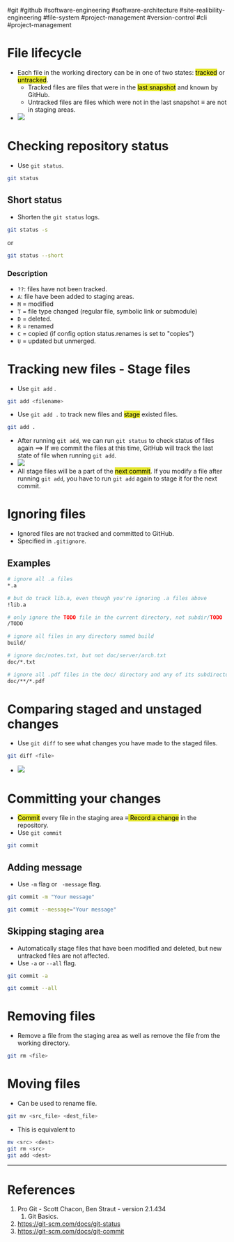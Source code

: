 #git #github #software-engineering #software-architecture #site-realibility-engineering  #file-system #project-management #version-control 
#cli #project-management 

# File lifecycle
-  Each file in the working directory can be in one of two states: <mark style="background: #e4e62d;">tracked</mark> or <mark style="background: #e4e62d;">untracked</mark>.
	- Tracked files are files that were in the <mark style="background: #e4e62d;">last snapshot</mark> and known by GitHub.
	- Untracked files are files which were not in the last snapshot $\equiv$ are not in staging areas.
- ![](Pasted%20image%2020241021115632.png)
# Checking repository status
- Use `git status`.
```bash
git status
```

## Short status
- Shorten the `git status` logs.
```bash
git status -s
```

or 
```bash
git status --short
```
### Description
- `??`: files have not been tracked.
- `A`: file have been added to staging areas.
- `M` = modified
- `T` = file type changed (regular file, symbolic link or submodule)
- `D` = deleted.
- `R` = renamed
- `C` = copied (if config option status.renames is set to "copies")
- `U` = updated but unmerged.

# Tracking new files - Stage files
- Use `git add` .
```bash
git add <filename>
```
- Use `git add .` to track new files and <mark style="background: #e4e62d;">stage</mark> existed files.
```bash
git add .
```

- After running `git add`, we can run `git status` to check status of files again $\implies$ If we commit the files at this time, GitHub will track the last state of file when  running `git add`.
- ![](Pasted%20image%2020241021121606.png)
- All stage files will be a part of the <mark style="background: #e4e62d;">next commit</mark>. If you modify a file after running `git add`, you have to run `git add` again to stage it for the next commit.
# Ignoring files
- Ignored files are not tracked and committed to GitHub.
- Specified in `.gitignore`.
## Examples
```bash
# ignore all .a files 
*.a 

# but do track lib.a, even though you're ignoring .a files above 
!lib.a 

# only ignore the TODO file in the current directory, not subdir/TODO 
/TODO

# ignore all files in any directory named build 
build/ 

# ignore doc/notes.txt, but not doc/server/arch.txt 
doc/*.txt 

# ignore all .pdf files in the doc/ directory and any of its subdirectories 
doc/**/*.pdf
```

# Comparing staged and unstaged changes
- Use `git diff` to see what changes you have made to the staged files.
```bash
git diff <file>
```

- ![](Pasted%20image%2020241021141707.png)
# Committing your changes
- <mark style="background: #e4e62d;">Commit</mark> every file in the staging area $\equiv$<mark style="background: #e4e62d;"> Record a change</mark> in the repository.
- Use `git commit`
```bash
git commit
```

## Adding message
- Use `-m` flag or ` -message` flag.
```bash
git commit -m "Your message"

git commit --message="Your message"
```

## Skipping staging area
- Automatically stage files that have been modified and deleted, but new untracked files are not affected.
- Use `-a` or `--all` flag.
```bash
git commit -a

git commit --all
```

# Removing files
- Remove a file from the staging area as well as remove the file from the working directory.
```bash
git rm <file>
```

# Moving files
- Can be used to rename file.
```bash
git mv <src_file> <dest_file> 
```

- This is equivalent to
```bash
mv <src> <dest>
git rm <src>
git add <dest>
```



---
# References
1. Pro Git - Scott Chacon, Ben Straut - version 2.1.434
	1. Git Basics.
2. https://git-scm.com/docs/git-status
3. https://git-scm.com/docs/git-commit